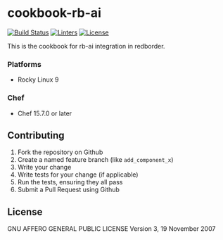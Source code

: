 # cookbook-rb-ai
[![Build Status][build-shield]][build-url]
[![Linters][linters-shield]][linters-url]
[![License][license-shield]][license-url]

<!-- Badges -->
[build-shield]: https://github.com/redBorder/cookbook-rb-ai/actions/workflows/rpm.yml/badge.svg?branch=master
[build-url]: https://github.com/redBorder/cookbook-rb-ai/actions/workflows/rpm.yml?query=branch%3Amaster
[linters-shield]: https://github.com/redBorder/cookbook-rb-ai/actions/workflows/lint.yml/badge.svg?event=push
[linters-url]: https://github.com/redBorder/cookbook-rb-ai/actions/workflows/lint.yml
[license-shield]: https://img.shields.io/badge/license-AGPLv3-blue.svg
[license-url]: https://github.com/cookbook-rb-ai/blob/HEAD/LICENSE

This is the cookbook for rb-ai integration in redborder.

### Platforms

- Rocky Linux 9

### Chef

- Chef 15.7.0 or later

## Contributing

1. Fork the repository on Github
2. Create a named feature branch (like `add_component_x`)
3. Write your change
4. Write tests for your change (if applicable)
5. Run the tests, ensuring they all pass
6. Submit a Pull Request using Github

## License

GNU AFFERO GENERAL PUBLIC LICENSE Version 3, 19 November 2007
